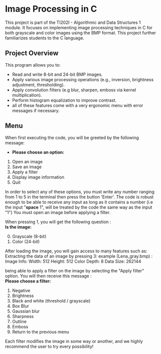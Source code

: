 # Image Processing in C

This project is part of the TI202I - Algorithmic and Data Structures 1 module. It focuses on implementing image processing techniques in C for both grayscale and color images using the BMP format. This project further familiarizes students to the C language.

## Project Overview

This program allows you to:
- Read and write 8-bit and 24-bit BMP images.
- Apply various image processing operations (e.g., inversion, brightness adjustment, thresholding).
- Apply convolution filters (e.g blur, sharpen, emboss via kernel multiplication).
- Perform histogram equalization to improve contrast.
- all of these features come with a very ergonomic menu with error messages if necessary.

## Menu
When first executing the code, you will be greeted by the following message:
- **Please choose an option:**
1. Open an image
2. Save an image
3. Apply a filter
4. Display image information
5. Quit

In order to select any of these options, you must write any number ranging from 1 to 5 in the terminal then press the button 'Enter'. The code is robust enough to be able to receive any input as long as it contains a number (i.e the input "**space** 1", will be treated by the code the same way as the input "1")
You must open an image before applying a filter.


When pressing 1, you will get the following question :\
**Is the image:**

0. Grayscale (8-bit)
1. Color (24-bit)

After loading the image, you will gain access to many features such as:
Extracting the data of an image by pressing 3:
example (Lena_gray.bmp) : \
Image Info:
Width: 512
Height: 512
Color Depth: 8
Data Size: 262144

being able to apply a filter on the image by selecting the "Apply filter" option.
You will then receive this message : \
**Please choose a filter:**
1. Negative
2. Brightness
3. Black and white (threshold / grayscale)
4. Box Blur
5. Gaussian blur
6. Sharpness
7. Outline
8. Emboss
9. Return to the previous menu 


Each filter modifies the image in some way or another, and we highly recommend the user to try every possibility!

